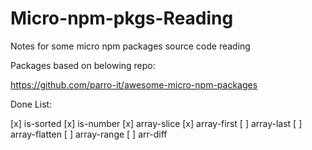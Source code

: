 # Micro-npm-pkgs-Reading

Notes for some micro npm packages source code reading

Packages based on belowing repo:

https://github.com/parro-it/awesome-micro-npm-packages

Done List:

[x] is-sorted
[x] is-number
[x] array-slice
[x] array-first
[ ] array-last
[ ] array-flatten
[ ] array-range
[ ] arr-diff

